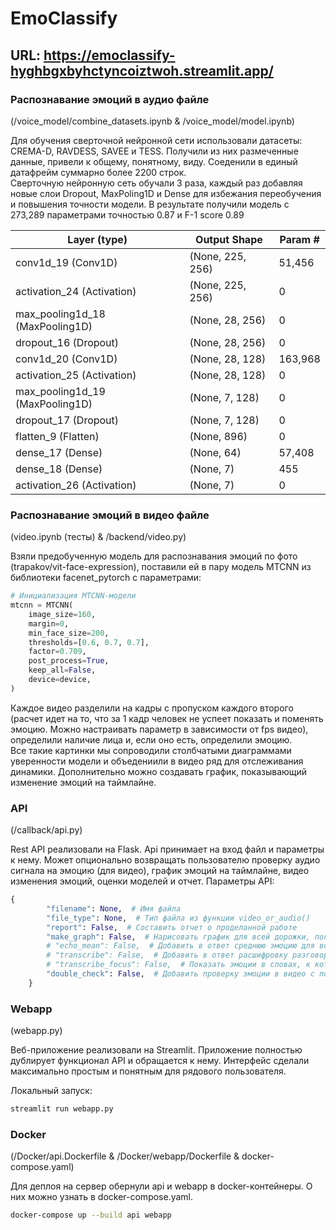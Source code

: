 # EmoClassify

## URL: https://emoclassify-hyghbgxbyhctyncoiztwoh.streamlit.app/

### Распознавание эмоций в аудио файле 
(/voice_model/combine_datasets.ipynb & /voice_model/model.ipynb)

Для обучения сверточной нейронной сети использовали датасеты: CREMA-D, RAVDESS, SAVEE и TESS. Получили из них размеченные данные, привели к общему, понятному, виду. Соеденили в единый датафрейм суммарно более 2200 строк. \
Сверточную нейронную сеть обучали 3 раза, каждый раз добавляя новые слои Dropout, MaxPoling1D и Dense для избежания переобучения и повышения точности модели. В результате получили модель с 273,289 параметрами точностью 0.87 и F-1 score 0.89 

| Layer (type)                     | Output Shape           | Param #    |
|----------------------------------|------------------------|------------|
| conv1d_19 (Conv1D)               | (None, 225, 256)       | 51,456     |
| activation_24 (Activation)       | (None, 225, 256)       | 0          |
| max_pooling1d_18 (MaxPooling1D)  | (None, 28, 256)        | 0          |
| dropout_16 (Dropout)             | (None, 28, 256)        | 0          |
| conv1d_20 (Conv1D)               | (None, 28, 128)        | 163,968    |
| activation_25 (Activation)       | (None, 28, 128)        | 0          |
| max_pooling1d_19 (MaxPooling1D)  | (None, 7, 128)         | 0          |
| dropout_17 (Dropout)             | (None, 7, 128)         | 0          |
| flatten_9 (Flatten)              | (None, 896)            | 0          |
| dense_17 (Dense)                 | (None, 64)             | 57,408     |
| dense_18 (Dense)                 | (None, 7)              | 455        |
| activation_26 (Activation)       | (None, 7)              | 0          |


### Распознавание эмоций в видео файле 
(video.ipynb (тесты) & /backend/video.py)

Взяли предобученную модель для распознавания эмоций по фото (trapakov/vit-face-expression), поставили ей в пару модель MTCNN из библиотеки facenet_pytorch с параметрами: 
```python
# Инициализация MTCNN-модели
mtcnn = MTCNN(
    image_size=160,
    margin=0,
    min_face_size=200,
    thresholds=[0.6, 0.7, 0.7],
    factor=0.709,
    post_process=True,
    keep_all=False,
    device=device,
)
```
Каждое видео разделили на кадры с пропуском каждого второго (расчет идет на то, что за 1 кадр человек не успеет показать и поменять эмоцию. Можно настраивать параметр в зависимости от fps видео), определили наличие лица и, если оно есть, определили эмоцию. \
Все такие картинки мы сопроводили столбчатыми диаграммами уверенности модели и объедениили в видео ряд для отслеживания динамики. Дополнительно можно создавать график, показывающий изменение эмоций на таймлайне.

### API 
(/callback/api.py)

Rest API реализовали на Flask. Api принимает на вход файл и параметры к нему. Может опционально возвращать пользователю проверку аудио сигнала на эмоцию (для видео), график эмоций на таймлайне, видео изменения эмоций, оценки моделей и отчет. Параметры API:
```python
{
        "filename": None,  # Имя файла
        "file_type": None,  # Тип файла из функции video_or_audio()
        "report": False,  # Cоставить отчет о проделанной работе
        "make_graph": False,  # Нарисовать график для всей дорожки, показывающий эмоции
        # "echo_mean": False,  # Добавить в ответ среднюю эмоцию для всего разговора
        # "transcribe": False,  # Добавить в ответ расшифровку разговора
        # "transcribe_focus": False,  # Показать эмоции в словах, к которым они принадлежат (работает только при "transcribe": True)
        "double_check": False,  # Добавить проверку эмоции в видео с помощью анализа аудио-дорожки (работате толкьо при "file_type": "video")
    }
```

### Webapp 
(webapp.py)

Веб-приложение реализовали на Streamlit. Приложение полностью дублирует функционал API и обращается к нему. Интерфейс сделали максимально простым и понятным для рядового пользователя. 

Локальный запуск:
```bash
streamlit run webapp.py
```

### Docker 
(/Docker/api.Dockerfile & /Docker/webapp/Dockerfile & docker-compose.yaml)

Для деплоя на сервер обернули api и webapp в docker-контейнеры. О них можно узнать в docker-compose.yaml. 

```bash
docker-compose up --build api webapp
```
